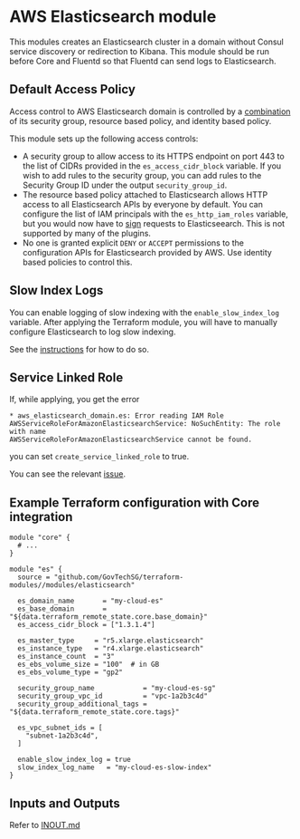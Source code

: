 # AWS Elasticsearch module

This modules creates an Elasticsearch cluster in a domain without Consul service discovery
or redirection to Kibana. This module should be run before Core and Fluentd so that
Fluentd can send logs to Elasticsearch.

## Default Access Policy

Access control to AWS Elasticsearch domain is controlled by a
[combination](https://docs.aws.amazon.com/elasticsearch-service/latest/developerguide/es-ac.html)
of its security group, resource based policy, and identity based policy.

This module sets up the following access controls:

- A security group to allow access to its HTTPS endpoint on port 443 to the list of CIDRs provided in the `es_access_cidr_block` variable. If you wish to add rules to the security group, you can add rules to the Security Group ID under the output `security_group_id`.
- The resource based policy attached to Elasticsearch allows HTTP access to all Elasticsearch APIs by everyone by default. You can configure the list of IAM principals with the `es_http_iam_roles` variable, but you would now have to [sign](https://docs.aws.amazon.com/elasticsearch-service/latest/developerguide/es-ac.html#es-managedomains-signing-service-requests) requests to Elasticseearch. This is not supported by many of the plugins.
- No one is granted explicit `DENY` or `ACCEPT` permissions to the configuration APIs for Elasticsearch provided by AWS. Use identity based policies to control this.

## Slow Index Logs

You can enable logging of slow indexing with the `enable_slow_index_log` variable. After applying
the Terraform module, you will have to manually configure Elasticsearch to log slow indexing.

See the
[instructions](https://docs.aws.amazon.com/elasticsearch-service/latest/developerguide/es-createupdatedomains.html#es-createdomain-configure-slow-logs-indices)
for how to do so.

## Service Linked Role

If, while applying, you get the error

```
* aws_elasticsearch_domain.es: Error reading IAM Role
AWSServiceRoleForAmazonElasticsearchService: NoSuchEntity: The role with name
AWSServiceRoleForAmazonElasticsearchService cannot be found.
```

you can set `create_service_linked_role` to true.

You can see the relevant
[issue](https://github.com/terraform-providers/terraform-provider-aws/issues/5218).

## Example Terraform configuration with Core integration

```hcl
module "core" {
  # ...
}

module "es" {
  source = "github.com/GovTechSG/terraform-modules//modules/elasticsearch"

  es_domain_name       = "my-cloud-es"
  es_base_domain       = "${data.terraform_remote_state.core.base_domain}"
  es_access_cidr_block = ["1.3.1.4"]

  es_master_type     = "r5.xlarge.elasticsearch"
  es_instance_type   = "r4.xlarge.elasticsearch"
  es_instance_count  = "3"
  es_ebs_volume_size = "100"  # in GB
  es_ebs_volume_type = "gp2"

  security_group_name            = "my-cloud-es-sg"
  security_group_vpc_id          = "vpc-1a2b3c4d"
  security_group_additional_tags = "${data.terraform_remote_state.core.tags}"

  es_vpc_subnet_ids = [
    "subnet-1a2b3c4d",
  ]

  enable_slow_index_log = true
  slow_index_log_name   = "my-cloud-es-slow-index"
}
```

## Inputs and Outputs

Refer to [INOUT.md](INOUT.md)
